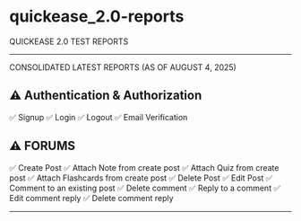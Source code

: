 # quickease_2.0-reports
QUICKEASE 2.0 TEST REPORTS

---

CONSOLIDATED LATEST REPORTS (AS OF AUGUST 4, 2025)

## ⚠️ Authentication & Authorization
✅ Signup
✅ Login
✅ Logout
✅ Email Verification

## ⚠️ FORUMS

✅ Create Post
✅ Attach Note from create post
✅ Attach Quiz from create post
✅ Attach Flashcards from create post
✅ Delete Post
✅ Edit Post
✅ Comment to an existing post
✅ Delete comment
✅ Reply to a comment
✅ Edit comment reply
✅ Delete comment reply

---
